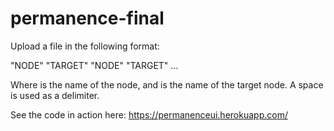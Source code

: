 # permanence-final

Upload a file in the following format:

"NODE" "TARGET"
"NODE" "TARGET"
...

Where <NODE> is the name of the node, and <TARGET> is the name of the target node. A space is used as a delimiter.

See the code in action here: https://permanenceui.herokuapp.com/
